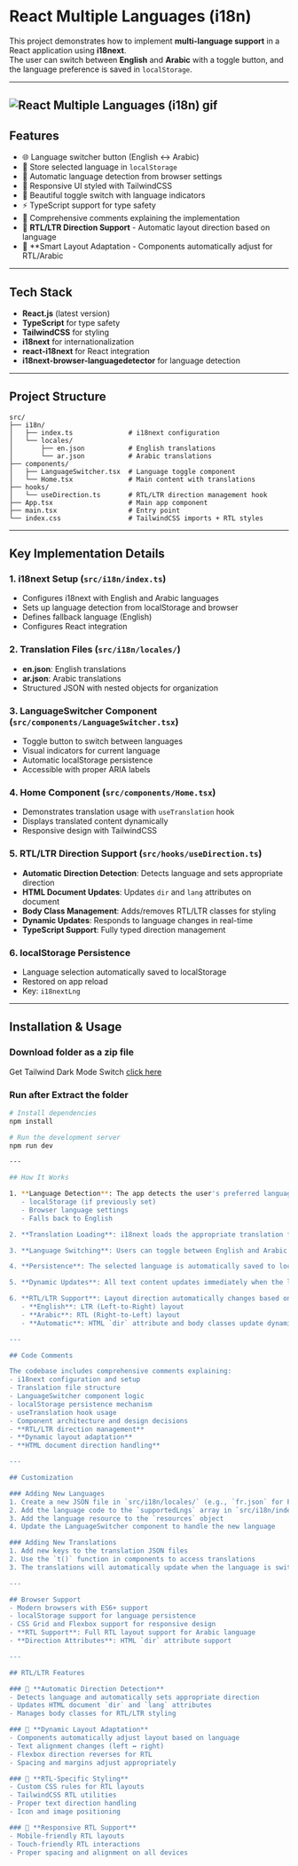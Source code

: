 # React Multiple Languages (i18n)

This project demonstrates how to implement **multi-language support** in a React application using **i18next**.  
The user can switch between **English** and **Arabic** with a toggle button, and the language preference is saved in `localStorage`.

---
![React Multiple Languages (i18n) gif](https://i.postimg.cc/2yth8Nnv/React-Multiple-Languagesi18n-ezgif-com-video-to-gif-converter.gif)
---

## Features
- 🌐 Language switcher button (English ↔ Arabic)
- 💾 Store selected language in `localStorage`
- 🔄 Automatic language detection from browser settings
- 📱 Responsive UI styled with TailwindCSS
- 🎨 Beautiful toggle switch with language indicators
- ⚡ TypeScript support for type safety
- 🔧 Comprehensive comments explaining the implementation
- 🔄 **RTL/LTR Direction Support** - Automatic layout direction based on language
- 🎯 **Smart Layout Adaptation - Components automatically adjust for RTL/Arabic

---

## Tech Stack
- **React.js** (latest version)
- **TypeScript** for type safety
- **TailwindCSS** for styling
- **i18next** for internationalization
- **react-i18next** for React integration
- **i18next-browser-languagedetector** for language detection

---

## Project Structure
```
src/
├── i18n/
│   ├── index.ts              # i18next configuration
│   └── locales/
│       ├── en.json           # English translations
│       └── ar.json           # Arabic translations
├── components/
│   ├── LanguageSwitcher.tsx  # Language toggle component
│   └── Home.tsx              # Main content with translations
├── hooks/
│   └── useDirection.ts       # RTL/LTR direction management hook
├── App.tsx                   # Main app component
├── main.tsx                  # Entry point
└── index.css                 # TailwindCSS imports + RTL styles
```

---

## Key Implementation Details

### 1. i18next Setup (`src/i18n/index.ts`)
- Configures i18next with English and Arabic languages
- Sets up language detection from localStorage and browser
- Defines fallback language (English)
- Configures React integration

### 2. Translation Files (`src/i18n/locales/`)
- **en.json**: English translations
- **ar.json**: Arabic translations
- Structured JSON with nested objects for organization

### 3. LanguageSwitcher Component (`src/components/LanguageSwitcher.tsx`)
- Toggle button to switch between languages
- Visual indicators for current language
- Automatic localStorage persistence
- Accessible with proper ARIA labels

### 4. Home Component (`src/components/Home.tsx`)
- Demonstrates translation usage with `useTranslation` hook
- Displays translated content dynamically
- Responsive design with TailwindCSS

### 5. RTL/LTR Direction Support (`src/hooks/useDirection.ts`)
- **Automatic Direction Detection**: Detects language and sets appropriate direction
- **HTML Document Updates**: Updates `dir` and `lang` attributes on document
- **Body Class Management**: Adds/removes RTL/LTR classes for styling
- **Dynamic Updates**: Responds to language changes in real-time
- **TypeScript Support**: Fully typed direction management

### 6. localStorage Persistence
- Language selection automatically saved to localStorage
- Restored on app reload
- Key: `i18nextLng`

---

## Installation & Usage
### Download folder as a zip file
Get Tailwind Dark Mode Switch [click here](https://download-directory.github.io/?url=https%3A%2F%2Fgithub.com%2Fmahmoud-abu-attiya%2FReact.js-Learning-Playground%2Ftree%2Fmain%2Freact-multiple-languages)

### Run after Extract the folder

```bash
# Install dependencies
npm install

# Run the development server
npm run dev

---

## How It Works

1. **Language Detection**: The app detects the user's preferred language from:
   - localStorage (if previously set)
   - Browser language settings
   - Falls back to English

2. **Translation Loading**: i18next loads the appropriate translation file based on the detected language

3. **Language Switching**: Users can toggle between English and Arabic using the switch button

4. **Persistence**: The selected language is automatically saved to localStorage and restored on subsequent visits

5. **Dynamic Updates**: All text content updates immediately when the language is switched

6. **RTL/LTR Support**: Layout direction automatically changes based on language:
   - **English**: LTR (Left-to-Right) layout
   - **Arabic**: RTL (Right-to-Left) layout
   - **Automatic**: HTML `dir` attribute and body classes update dynamically

---

## Code Comments

The codebase includes comprehensive comments explaining:
- i18next configuration and setup
- Translation file structure
- LanguageSwitcher component logic
- localStorage persistence mechanism
- useTranslation hook usage
- Component architecture and design decisions
- **RTL/LTR direction management**
- **Dynamic layout adaptation**
- **HTML document direction handling**

---

## Customization

### Adding New Languages
1. Create a new JSON file in `src/i18n/locales/` (e.g., `fr.json` for French)
2. Add the language code to the `supportedLngs` array in `src/i18n/index.ts`
3. Add the language resource to the `resources` object
4. Update the LanguageSwitcher component to handle the new language

### Adding New Translations
1. Add new keys to the translation JSON files
2. Use the `t()` function in components to access translations
3. The translations will automatically update when the language is switched

---

## Browser Support
- Modern browsers with ES6+ support
- localStorage support for language persistence
- CSS Grid and Flexbox support for responsive design
- **RTL Support**: Full RTL layout support for Arabic language
- **Direction Attributes**: HTML `dir` attribute support

---

## RTL/LTR Features

### 🎯 **Automatic Direction Detection**
- Detects language and automatically sets appropriate direction
- Updates HTML document `dir` and `lang` attributes
- Manages body classes for RTL/LTR styling

### 🔄 **Dynamic Layout Adaptation**
- Components automatically adjust layout based on language
- Text alignment changes (left ↔ right)
- Flexbox direction reverses for RTL
- Spacing and margins adjust appropriately

### 🎨 **RTL-Specific Styling**
- Custom CSS rules for RTL layouts
- TailwindCSS RTL utilities
- Proper text direction handling
- Icon and image positioning

### 📱 **Responsive RTL Support**
- Mobile-friendly RTL layouts
- Touch-friendly RTL interactions
- Proper spacing and alignment on all devices
